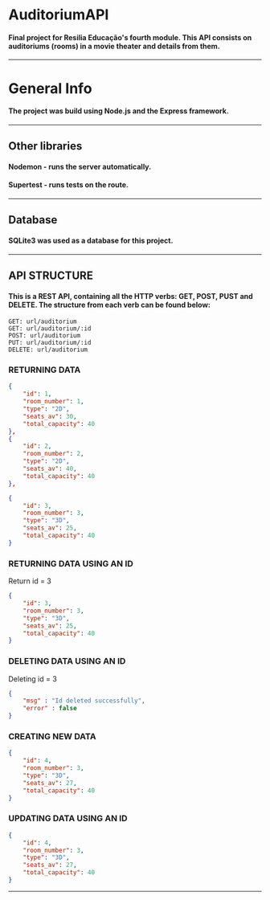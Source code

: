 # AuditoriumAPI

#### Final project for Resilia Educação's fourth module. This API consists on auditoriums (rooms) in a movie theater and details from them. 

---
# General Info
#### The project was build using Node.js and the Express framework.
---
## Other libraries
#### Nodemon - runs the server automatically.
#### Supertest - runs tests on the route.
---
## Database
#### SQLite3 was used as a database for this project.
---
## API STRUCTURE
#### This is a REST API, containing all the HTTP verbs: GET, POST, PUST and DELETE. The structure from each verb can be found below:
~~~
GET: url/auditorium
GET: url/auditorium/:id
POST: url/auditorium
PUT: url/auditorium/:id
DELETE: url/auditorium
~~~

### RETURNING DATA
~~~JSON
{
    "id": 1,
    "room_number": 1,
    "type": "2D",
    "seats_av": 30,
    "total_capacity": 40
},
{
    "id": 2,
    "room_number": 2,
    "type": "2D",
    "seats_av": 40,
    "total_capacity": 40
},

{
    "id": 3,
    "room_number": 3,
    "type": "3D",
    "seats_av": 25,
    "total_capacity": 40
}
~~~~

### RETURNING DATA USING AN ID
Return id = 3
~~~JSON
{
    "id": 3,
    "room_number": 3,
    "type": "3D",
    "seats_av": 25,
    "total_capacity": 40
}
~~~

### DELETING DATA USING AN ID
Deleting id = 3
~~~JSON
{
    "msg" : "Id deleted successfully",
    "error" : false
}
~~~
### CREATING NEW DATA
~~~JSON
{
    "id": 4,
    "room_number": 3,
    "type": "3D",
    "seats_av": 27,
    "total_capacity": 40
}
~~~
### UPDATING DATA USING AN ID
~~~JSON
{
    "id": 4,
    "room_number": 3,
    "type": "3D",
    "seats_av": 27,
    "total_capacity": 40
}
~~~
---
